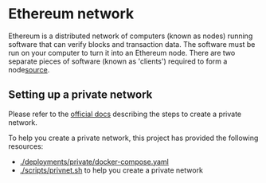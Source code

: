 # Ethereum network

Ethereum is a distributed network of computers (known as nodes) running software that can verify blocks and transaction data. The software must be run on your computer to turn it into an Ethereum node. There are two separate pieces of software (known as 'clients') required to form a node[source](https://ethereum.org/en/developers/docs/nodes-and-clients/).
 
## Setting up a private network

Please refer to the [official docs](https://geth.ethereum.org/docs/fundamentals/private-network) describing the steps to create a private network.

To help you create a private network, this project has provided the following resources:

* [./deployments/private/docker-compose.yaml](../deployments/private/docker-compose.yaml)
* [./scripts/privnet.sh](../scripts/privnet.sh) to help you create a private network